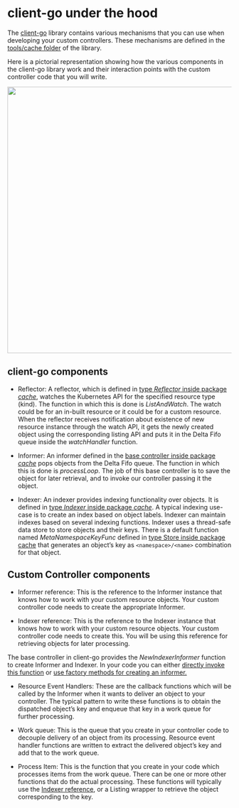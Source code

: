 # client-go under the hood

The [client-go](https://github.com/kubernetes/client-go/) library contains various mechanisms that you can use when
developing your custom controllers. These mechanisms are defined in the
[tools/cache folder](https://github.com/kubernetes/client-go/tree/master/tools/cache) of the library.

Here is a pictorial representation showing how the various components in
the client-go library work and their interaction points with the custom
controller code that you will write.

<p align="center">
  <img src="images/client-go-controller-interaction.jpeg" height="600" width="700"/>
</p>

## client-go components

* Reflector: A reflector, which is defined in [type *Reflector* inside package *cache*](https://github.com/kubernetes/client-go/blob/master/tools/cache/reflector.go),
watches the Kubernetes API for the specified resource type (kind).
The function in which this is done is *ListAndWatch*.
The watch could be for an in-built resource or it could be for a custom resource.
When the reflector receives notification about existence of new
resource instance through the watch API, it gets the newly created object
using the corresponding listing API and puts it in the Delta Fifo queue
inside the *watchHandler* function.


* Informer: An informer defined in the [base controller inside package *cache*](https://github.com/kubernetes/client-go/blob/master/tools/cache/controller.go) pops objects from the Delta Fifo queue.
The function in which this is done is *processLoop*. The job of this base controller
is to save the object for later retrieval, and to invoke our controller passing it the object.

* Indexer: An indexer provides indexing functionality over objects.
It is defined in [type *Indexer* inside package *cache*](https://github.com/kubernetes/client-go/blob/master/tools/cache/index.go). A typical indexing use-case is to create an index based on object labels. Indexer can
maintain indexes based on several indexing functions.
Indexer uses a thread-safe data store to store objects and their keys.
There is a default function named *MetaNamespaceKeyFunc* defined in [type Store inside package cache](https://github.com/kubernetes/client-go/blob/master/tools/cache/store.go)
that generates an object’s key as `<namespace>/<name>` combination for that object.


## Custom Controller components

* Informer reference: This is the reference to the Informer instance that knows
how to work with your custom resource objects. Your custom controller code needs
to create the appropriate Informer.

* Indexer reference: This is the reference to the Indexer instance that knows
how to work with your custom resource objects. Your custom controller code needs
to create this. You will be using this reference for retrieving objects for
later processing.

The base controller in client-go provides the *NewIndexerInformer* function to create Informer and Indexer.
In your code you can either [directly invoke this function](https://github.com/kubernetes/client-go/blob/master/examples/workqueue/main.go#L174) or [use factory methods for creating an informer.](https://github.com/kubernetes/k8s-sym-client-controller/blob/master/main.go#L61)

* Resource Event Handlers: These are the callback functions which will be called by
the Informer when it wants to deliver an object to your controller. The typical
pattern to write these functions is to obtain the dispatched object’s key
and enqueue that key in a work queue for further processing.

* Work queue: This is the queue that you create in your controller code to decouple
delivery of an object from its processing. Resource event handler functions are written
to extract the delivered object’s key and add that to the work queue.

* Process Item: This is the function that you create in your code which processes items
from the work queue. There can be one or more other functions that do the actual processing.
These functions will typically use the [Indexer reference](https://github.com/kubernetes/client-go/blob/master/examples/workqueue/main.go#L73), or a Listing wrapper to retrieve the object corresponding to the key.